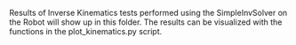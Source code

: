 Results of Inverse Kinematics tests performed using the SimpleInvSolver on the Robot will show up in this folder.
The results can be visualized with the functions in the plot_kinematics.py  script.